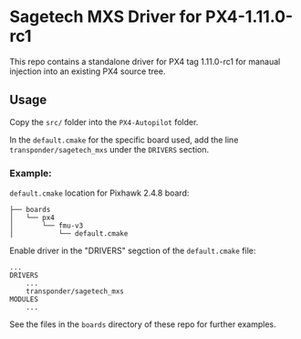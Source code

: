 # Sagetech MXS Driver for PX4-1.11.0-rc1

This repo contains a standalone driver for PX4 tag 1.11.0-rc1 for manaual injection into an existing PX4 source tree.

## Usage
Copy the `src/` folder into the `PX4-Autopilot` folder.

In the `default.cmake` for the specific board used, add the line `transponder/sagetech_mxs` under the `DRIVERS` section.

### Example:
`default.cmake` location for Pixhawk 2.4.8 board:
```
├── boards
│   └── px4
│       └── fmu-v3
│           └── default.cmake
```

Enable driver in the "DRIVERS" segction of the `default.cmake` file:
```
...
DRIVERS
    ...
    transponder/sagetech_mxs
MODULES
    ...
```
See the files in the `boards` directory of these repo for further examples.
